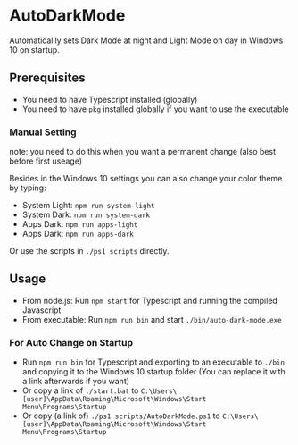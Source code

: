 # AutoDarkMode

Automaticallly sets Dark Mode at night and Light Mode on day in Windows 10 on startup.


## Prerequisites

* You need to have Typescript installed (globally)
* You need to have ```pkg``` installed globally if you want to use the executable

### Manual Setting

note: you need to do this when you want a permanent change (also best before first useage)

Besides in the Windows 10 settings you can also change your color theme by typing:
* System Light: ```npm run system-light```
* System Dark: ```npm run system-dark```
* Apps Dark: ```npm run apps-light```
* Apps Dark: ```npm run apps-dark```

Or use the scripts in ```./ps1 scripts``` directly.


## Usage

* From node.js: Run ```npm start``` for Typescript and running the compiled Javascript
* From executable: Run ```npm run bin``` and start ```./bin/auto-dark-mode.exe```


### For Auto Change on Startup
* Run ```npm run bin``` for Typescript and exporting to an executable to ```./bin``` and copying it to the Windows 10 startup folder (You can replace it with a link afterwards if you want)
* Or copy a link of ```./start.bat``` to ```C:\Users\[user]\AppData\Roaming\Microsoft\Windows\Start Menu\Programs\Startup```
* Or copy (a link of) ```./ps1 scripts/AutoDarkMode.ps1``` to ```C:\Users\[user]\AppData\Roaming\Microsoft\Windows\Start Menu\Programs\Startup```
